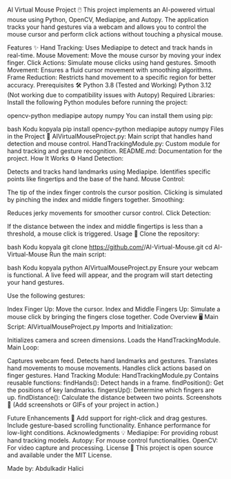 AI Virtual Mouse Project 🖱️
This project implements an AI-powered virtual mouse using Python, OpenCV, Mediapipe, and Autopy. The application tracks your hand gestures via a webcam and allows you to control the mouse cursor and perform click actions without touching a physical mouse.

Features ✨
Hand Tracking: Uses Mediapipe to detect and track hands in real-time.
Mouse Movement: Move the mouse cursor by moving your index finger.
Click Actions: Simulate mouse clicks using hand gestures.
Smooth Movement: Ensures a fluid cursor movement with smoothing algorithms.
Frame Reduction: Restricts hand movement to a specific region for better accuracy.
Prerequisites 🛠️
Python 3.8 (Tested and Working)
Python 3.12 (Not working due to compatibility issues with Autopy)
Required Libraries:
Install the following Python modules before running the project:

opencv-python
mediapipe
autopy
numpy
You can install them using pip:

bash
Kodu kopyala
pip install opencv-python mediapipe autopy numpy
Files in the Project 📂
AIVirtualMouseProject.py: Main script that handles hand detection and mouse control.
HandTrackingModule.py: Custom module for hand tracking and gesture recognition.
README.md: Documentation for the project.
How It Works ⚙️
Hand Detection:

Detects and tracks hand landmarks using Mediapipe.
Identifies specific points like fingertips and the base of the hand.
Mouse Control:

The tip of the index finger controls the cursor position.
Clicking is simulated by pinching the index and middle fingers together.
Smoothing:

Reduces jerky movements for smoother cursor control.
Click Detection:

If the distance between the index and middle fingertips is less than a threshold, a mouse click is triggered.
Usage 🚀
Clone the repository:

bash
Kodu kopyala
git clone https://github.com/<your-username>/AI-Virtual-Mouse.git
cd AI-Virtual-Mouse
Run the main script:

bash
Kodu kopyala
python AIVirtualMouseProject.py
Ensure your webcam is functional. A live feed will appear, and the program will start detecting your hand gestures.

Use the following gestures:

Index Finger Up: Move the cursor.
Index and Middle Fingers Up: Simulate a mouse click by bringing the fingers close together.
Code Overview 🖥️
Main Script: AIVirtualMouseProject.py
Imports and Initialization:

Initializes camera and screen dimensions.
Loads the HandTrackingModule.
Main Loop:

Captures webcam feed.
Detects hand landmarks and gestures.
Translates hand movements to mouse movements.
Handles click actions based on finger gestures.
Hand Tracking Module: HandTrackingModule.py
Contains reusable functions:
findHands(): Detect hands in a frame.
findPosition(): Get the positions of key landmarks.
fingersUp(): Determine which fingers are up.
findDistance(): Calculate the distance between two points.
Screenshots 📸
(Add screenshots or GIFs of your project in action.)

Future Enhancements 🚀
Add support for right-click and drag gestures.
Include gesture-based scrolling functionality.
Enhance performance for low-light conditions.
Acknowledgments 💡
Mediapipe: For providing robust hand tracking models.
Autopy: For mouse control functionalities.
OpenCV: For video capture and processing.
License 📝
This project is open source and available under the MIT License.

Made by:
Abdulkadir Halici
